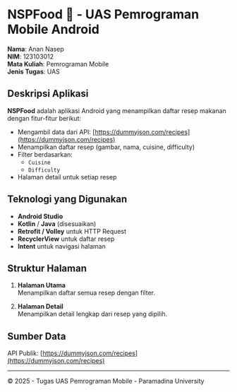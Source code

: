 # NSPFood 🍲 - UAS Pemrograman Mobile Android

**Nama**: Anan Nasep  
**NIM**: 123103012  
**Mata Kuliah**: Pemrograman Mobile  
**Jenis Tugas**: UAS

## Deskripsi Aplikasi

**NSPFood** adalah aplikasi Android yang menampilkan daftar resep makanan dengan fitur-fitur berikut:

- Mengambil data dari API: [https://dummyjson.com/recipes](https://dummyjson.com/recipes)
- Menampilkan daftar resep (gambar, nama, cuisine, difficulty)
- Filter berdasarkan:
  - `Cuisine`
  - `Difficulty`
- Halaman detail untuk setiap resep

## Teknologi yang Digunakan

- **Android Studio**
- **Kotlin** / **Java** (disesuaikan)
- **Retrofit / Volley** untuk HTTP Request
- **RecyclerView** untuk daftar resep
- **Intent** untuk navigasi halaman

## Struktur Halaman

1. **Halaman Utama**  
   Menampilkan daftar semua resep dengan filter.

2. **Halaman Detail**  
   Menampilkan detail lengkap dari resep yang dipilih.

## Sumber Data

API Publik: [https://dummyjson.com/recipes](https://dummyjson.com/recipes)

---

© 2025 - Tugas UAS Pemrograman Mobile - Paramadina University
